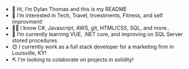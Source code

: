 - 👋 Hi, I’m Dylan Thomas and this is my README 
- 👀 I’m interested in Tech, Travel, Investments, Fitness, and self improvment!
- 👨‍💻 I know C#, Javascript, AWS, git, HTML/CSS, SQL, and more..
- 🌱 I’m currently learning VUE, .NET core, and improving on SQL Server stored procedures 
- 😊 I currently work as a full stack developer for a marketing firm in Louisville, KY!
- ⛏️ I'm looking to colaborate on projects in solidity!
